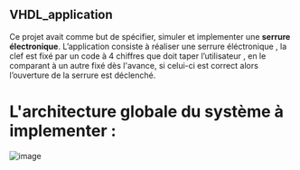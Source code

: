 ## VHDL_application

Ce projet avait comme but de spécifier, simuler et implementer une **serrure électronique**.
L’application consiste à réaliser une serrure éléctronique , la clef est fixé par un code à 4 chiffres que doit taper l’utilisateur , en le comparant à un autre fixé dès l'avance, si celui-ci est correct alors l’ouverture de la serrure est déclenché.

# L'architecture globale du système à implementer :

![image](https://user-images.githubusercontent.com/88071087/209018839-171beed9-58e1-4089-8e39-9f5257c6fc97.png)

